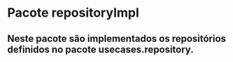 # Pacote repositoryImpl

## Neste pacote são implementados os repositórios definidos no pacote usecases.repository. 


